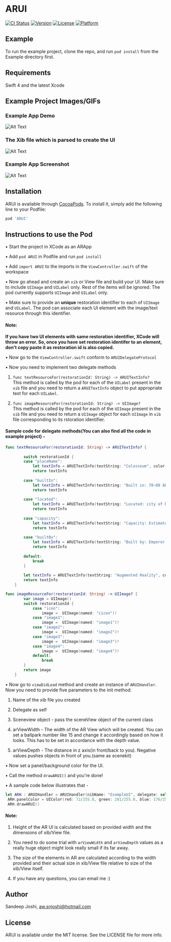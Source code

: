 # ARUI

[![CI Status](http://img.shields.io/travis/sandeepjoshi1910/ARUI.svg?style=flat)](https://travis-ci.org/sandeepjoshi1910/ARUI)
[![Version](https://img.shields.io/cocoapods/v/ARUI.svg?style=flat)](http://cocoapods.org/pods/ARUI)
[![License](https://img.shields.io/cocoapods/l/ARUI.svg?style=flat)](http://cocoapods.org/pods/ARUI)
[![Platform](https://img.shields.io/cocoapods/p/ARUI.svg?style=flat)](http://cocoapods.org/pods/ARUI)

## Example

To run the example project, clone the repo, and run `pod install` from the Example directory first.

## Requirements
Swift 4 and the latest Xcode

## Example Project Images/GIFs

### Example App Demo
![Alt Text](https://github.com/sandeepjoshi1910/ARUI/blob/master/Example/ARUI/arUI.gif)

### The Xib file which is parsed to create the UI
![Alt Text](https://github.com/sandeepjoshi1910/ARUI/blob/master/Example/ARUI/Screen%20Shot%202018-01-08%20at%201.31.00%20PM.png)

### Example App Screenshot
![Alt Text](https://github.com/sandeepjoshi1910/ARUI/blob/master/Example/ARUI/IMG_0634.png)



## Installation

ARUI is available through [CocoaPods](http://cocoapods.org). To install
it, simply add the following line to your Podfile:

```ruby
pod 'ARUI'
```

## Instructions to use the Pod

• Start the project in XCode as an ARApp <br />

• Add `pod ARUI` in Podfile and run `pod install`

• Add `import ARUI` to the imports in the `ViewController.swift` of the workspace

• Now go ahead and create an `xib` or View file and build your UI. Make sure to include `UIImage` and `UILabel` only. Rest of the items will be ignored. The pod currently supports `UIImage` and `UILabel` only.<br />

• Make sure to provide an **unique** restoration identifier to each of `UIImage` and `UILabel`. The pod can associate each UI element with the image/text resource through this identifier.<br />

#### Note:
**If you have two UI elements with same restoration identifier, XCode will throw an error. So, once you have set  restoration identifer to an element, don't copy paste it as restoration id is also copied.<br />**

• Now go to the `ViewController.swift` conform to `ARUIDelegateProtocol`<br />

• Now you need to implement two delegate methods<br />

1) `func textResourceFor(restorationId: String) -> ARUITextInfo?`<br />
        This method is called by the pod for each of the `UILabel` present in the `xib` file and you need to return a `ARUITextInfo` object to put appropriate text for each `UILabel`.<br />

2) `func imageResourceFor(restorationId: String) -> UIImage?` <br />
        This method is called by the pod for each of the `UIImage` present in the `xib` file and you need to return a `UIImage` object for each `UIImage` in `xib` file corresponding to its rstoration identifier.<br />
        

#### Sample code for delegate methods(You can also find all the code in example project) - 

``` swift
func textResourceFor(restorationId: String) -> ARUITextInfo? {
        
        switch restorationId {
        case "placeName":
            let textInfo = ARUITextInfo(textString: "Colosseum", color: UIColor.blue, font: "Arial")
            return textInfo
            
        case "builtIn":
            let textInfo = ARUITextInfo(textString: "Built in: 70–80 AD", color: UIColor.black, font: "Arial")
            return textInfo
            
        case "located":
            let textInfo = ARUITextInfo(textString: "Located: city of Rome, Italy", color: UIColor.black, font: "Arial")
            return textInfo
            
        case "capacity":
            let textInfo = ARUITextInfo(textString: "Capacity: Estimated between 50,000 and 80,000 ", color: UIColor.black, font: "Arial")
            return textInfo
            
        case "builtBy":
            let textInfo = ARUITextInfo(textString: "Built by: Emperor Vespasian & Emperor Titus", color: UIColor.black, font: "Arial")
            return textInfo
            
        default:
            break
        }
        
        let textInfo = ARUITextInfo(textString: "Augmented Reality", color: UIColor.blue, font: "Menlo")
        return textInfo
    }
```

``` swift
func imageResourceFor(restorationId: String) -> UIImage? {
        var image = UIImage()
        switch restorationId {
            case "icon":
                image =  UIImage(named: "cicon")!
            case "image1":
                image =  UIImage(named: "image1")!
            case "image2":
                image =  UIImage(named: "image2")!
            case "image3":
                image =  UIImage(named: "image3")!
            case "image4":
                image =  UIImage(named: "image4")!
            default:
                break
        }
        return image
    }

```


• Now go to `viewDidLoad` method and create an instance of `ARUIHandler`. Now you need to provide five parameters to the init method.<br />
1) Name of the xib file you created<br />
       
2) Delegate as self<br />
        
3) Sceneview object - pass the sceneView object of the current class<br />
        
4) arViewWidth - The width of the AR View which will be created. You can set a ballpark number like 15 and change it accordingly based on how it looks. This has to be set in accordance with the depth value.<br />
        
5) arViewDepth - The distance in z axis(in front/back to you). Negative values pushes objects in front of you.(same as scenekit)<br />
        
• Now set a panel/background color for the UI.

• Call the method `drawARUI()` and you're done!


• A sample code below illustrates that - 

``` swift
let ARH : ARUIHandler = ARUIHandler(nibName: "ExampleUI", delegate: self, scnView: sceneView, arViewWidth: 14.0, arViewDepth: -20.0)
 ARH.panelColor = UIColor(red: 72/255.0, green: 201/255.0, blue: 176/255.0, alpha: 0.8)
 ARH.drawARUI()
 ```
        

#### Note: 
   1) Height of the AR UI is calculated based on provided width and the dimensions of xib/View file.<br />
   
   2) You need to do some trial with `arViewWidth` and `arViewDepth` values as a really huge object might look really small if its far away.<br />
   
   3) The size of the elements in AR are calculated according to the width provided and their actual size in xib/View file relative to size of the xib/View itself.<br />
   
   4) If you have any questions, you can email me :)<br />


## Author

Sandeep Joshi, aw.snjoshi@hotmail.com

## License

ARUI is available under the MIT license. See the LICENSE file for more info.
